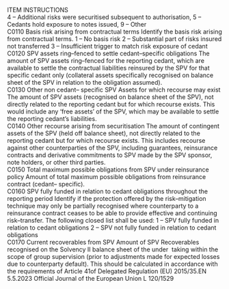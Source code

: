  
ITEM  INSTRUCTIONS  
4 – Additional risks were securitised subsequent to authorisation, 
5 – Cedants hold exposure to notes issued, 
9 – Other  
C0110  Basis risk arising from 
contractual terms  Identify the basis risk arising from contractual terms. 
1 – No basis risk 
2 – Substantial part of risks insured not transferred 
3 – Insufficient trigger to match risk exposure of cedant  
C0120  SPV assets ring–fenced to 
settle cedant–specific 
obligations  The amount of SPV assets ring–fenced for the reporting cedant, which are available to 
settle the contractual liabilities reinsured by the SPV for that specific cedant only 
(collateral assets specifically recognised on balance sheet of the SPV in relation to the 
obligation assumed).  
C0130  Other non cedant– 
specific SPV Assets for 
which recourse may exist  The amount of SPV assets (recognised on balance sheet of the SPV), not directly related 
to the reporting cedant but for which recourse exists. This would include any ‘free 
assets’ of the SPV, which may be available to settle the reporting cedant’s liabilities.  
C0140  Other recourse arising 
from securitisation  The amount of contingent assets of the SPV (held off balance sheet), not directly related 
to the reporting cedant but for which recourse exists. This includes recourse against 
other counterparties of the SPV, including guarantees, reinsurance contracts and 
derivative commitments to SPV made by the SPV sponsor, note holders, or other 
third parties.  
C0150  Total maximum possible 
obligations from SPV 
under reinsurance policy  Amount of total maximum possible obligations from reinsurance contract (cedant– 
specific).  
C0160  SPV fully funded in 
relation to cedant 
obligations throughout 
the reporting period  Identify if the protection offered by the risk–mitigation technique may only be partially 
recognised where counterparty to a reinsurance contract ceases to be able to provide 
effective and continuing risk–transfer. The following closed list shall be used: 
1 – SPV fully funded in relation to cedant obligations 
2 – SPV not fully funded in relation to cedant obligations  
C0170  Current recoverables 
from SPV  Amount of SPV Recoverables recognised on the Solvency II balance sheet of the under ­
taking within the scope of group supervision (prior to adjustments made for expected 
losses due to counterparty default). This should be calculated in accordance with the 
requirements of Article 41of Delegated Regulation (EU) 2015/35.EN  5.5.2023 Official Journal of the European Union L 120/1529